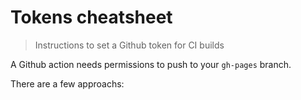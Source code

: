 # Tokens cheatsheet
> Instructions to set a Github token for CI builds

A Github action needs permissions to push to your `gh-pages` branch. 

There are a few approachs:


<!--stackedit_data:
eyJoaXN0b3J5IjpbMTU2MDk5NTA3OF19
-->